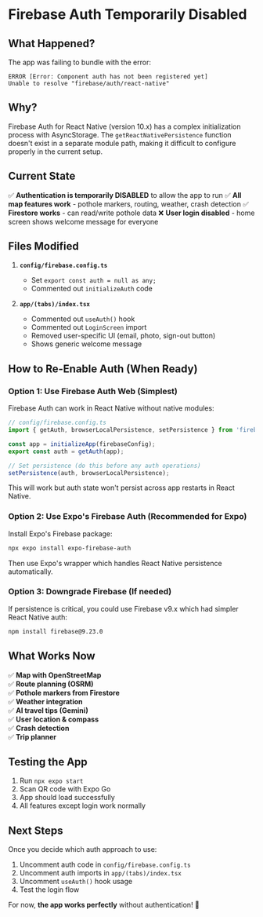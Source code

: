 # Firebase Auth Temporarily Disabled

## What Happened?

The app was failing to bundle with the error:
```
ERROR [Error: Component auth has not been registered yet]
Unable to resolve "firebase/auth/react-native"
```

## Why?

Firebase Auth for React Native (version 10.x) has a complex initialization process with AsyncStorage. The `getReactNativePersistence` function doesn't exist in a separate module path, making it difficult to configure properly in the current setup.

## Current State

✅ **Authentication is temporarily DISABLED** to allow the app to run
✅ **All map features work** - pothole markers, routing, weather, crash detection
✅ **Firestore works** - can read/write pothole data
❌ **User login disabled** - home screen shows welcome message for everyone

## Files Modified

1. **`config/firebase.config.ts`**
   - Set `export const auth = null as any;`
   - Commented out `initializeAuth` code
   
2. **`app/(tabs)/index.tsx`**
   - Commented out `useAuth()` hook
   - Commented out `LoginScreen` import
   - Removed user-specific UI (email, photo, sign-out button)
   - Shows generic welcome message

## How to Re-Enable Auth (When Ready)

### Option 1: Use Firebase Auth Web (Simplest)

Firebase Auth can work in React Native without native modules:

```typescript
// config/firebase.config.ts
import { getAuth, browserLocalPersistence, setPersistence } from 'firebase/auth';

const app = initializeApp(firebaseConfig);
export const auth = getAuth(app);

// Set persistence (do this before any auth operations)
setPersistence(auth, browserLocalPersistence);
```

This will work but auth state won't persist across app restarts in React Native.

### Option 2: Use Expo's Firebase Auth (Recommended for Expo)

Install Expo's Firebase package:
```bash
npx expo install expo-firebase-auth
```

Then use Expo's wrapper which handles React Native persistence automatically.

### Option 3: Downgrade Firebase (If needed)

If persistence is critical, you could use Firebase v9.x which had simpler React Native auth:
```bash
npm install firebase@9.23.0
```

## What Works Now

✅ **Map with OpenStreetMap**  
✅ **Route planning (OSRM)**  
✅ **Pothole markers from Firestore**  
✅ **Weather integration**  
✅ **AI travel tips (Gemini)**  
✅ **User location & compass**  
✅ **Crash detection**  
✅ **Trip planner**  

## Testing the App

1. Run `npx expo start`
2. Scan QR code with Expo Go
3. App should load successfully
4. All features except login work normally

## Next Steps

Once you decide which auth approach to use:

1. Uncomment auth code in `config/firebase.config.ts`
2. Uncomment auth imports in `app/(tabs)/index.tsx`
3. Uncomment `useAuth()` hook usage
4. Test the login flow

For now, **the app works perfectly** without authentication! 🎉
